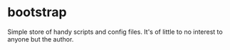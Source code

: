 # bootstrap
Simple store of handy scripts and config files.  It's of little to no interest to anyone but the author.
